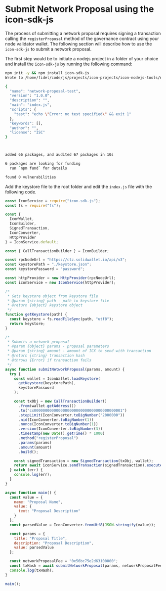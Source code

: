 # Submit Network Proposal using the icon-sdk-js

The process of submitting a network proposal requires signing a transaction calling the `registerProposal` method of the governance contract using your node validator wallet. The following section will describe how to use the `icon-sdk-js` to submit a network proposal.&#x20;

The first step would be to initiate a nodejs project in a folder of your choice and install the `icon-sdk-js` by running the following command:

```bash
npm init -y && npm install icon-sdk-js
Wrote to /home/fidel/code/js/projects/icon-projects/icon-nodejs-tools/network-proposal-test/package.json:

{
  "name": "network-proposal-test",
  "version": "1.0.0",
  "description": "",
  "main": "index.js",
  "scripts": {
    "test": "echo \"Error: no test specified\" && exit 1"
  },
  "keywords": [],
  "author": "",
  "license": "ISC"
}



added 66 packages, and audited 67 packages in 10s

6 packages are looking for funding
  run `npm fund` for details

found 0 vulnerabilities
```

Add the keystore file to the root folder and edit the `index.js` file with the following code.

```javascript
const IconService = require("icon-sdk-js");
const fs = require("fs");

const {
  IconWallet,
  IconBuilder,
  SignedTransaction,
  IconConverter,
  HttpProvider
} = IconService.default;

const { CallTransactionBuilder } = IconBuilder;

const rpcNodeUrl = "https://ctz.solidwallet.io/api/v3";
const keystorePath = "./keystore.json";
const keystorePassword = "password";

const httpProvider = new HttpProvider(rpcNodeUrl);
const iconService = new IconService(httpProvider);

/*
 * Gets keystore object from keystore file
 * @param {string} path - path to keystore file
 * @return {object} keystore object
 */
function getKeystore(path) {
  const keystore = fs.readFileSync(path, "utf8");
  return keystore;
}

/*
 * Submits a network proposal
 * @param {object} params - proposal parameters
 * @param {string} amount - amount of ICX to send with transaction
 * @return {string} transaction hash
 * @throws {Error} if transaction fails
 */
async function submitNetworkProposal(params, amount) {
  try {
    const wallet = IconWallet.loadKeystore(
      getKeystore(keystorePath),
      keystorePassword
    );

    const txObj = new CallTransactionBuilder()
      .from(wallet.getAddress())
      .to("cx0000000000000000000000000000000000000001")
      .stepLimit(IconConverter.toBigNumber("2000000"))
      .nid(IconConverter.toBigNumber(1))
      .nonce(IconConverter.toBigNumber(1))
      .version(IconConverter.toBigNumber(3))
      .timestamp(new Date().getTime() * 1000)
      .method("registerProposal")
      .params(params)
      .amount(amount)
      .build();

    const signedTransaction = new SignedTransaction(txObj, wallet);
    return await iconService.sendTransaction(signedTransaction).execute();
  } catch (err) {
    console.log(err);
  }
}

async function main() {
  const value = {
    name: "Proposal Name",
    value: {
      text: "Proposal Description"
    }
  };
  const parsedValue = IconConverter.fromUtf8(JSON.stringify(value));

  const params = {
    title: "Proposal Title",
    description: "Proposal Description",
    value: parsedValue
  };

  const networkProposalFee = "0x56bc75e2d63100000";
  const txHash = await submitNetworkProposal(params, networkProposalFee);
  console.log(txHash);
}

main();
```
